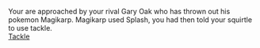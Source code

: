 Your are approached by your rival Gary Oak who has thrown out his pokemon Magikarp. Magikarp used Splash, you had then told your squirtle to use tackle.  
[Tackle](../squirtle/jump.md)